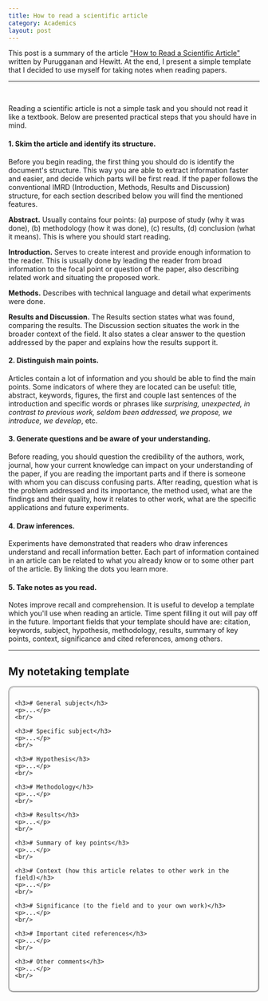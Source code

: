 ```yaml
---
title: How to read a scientific article
category: Academics
layout: post
---
```



This post is a summary of the article ["How to Read a Scientific Article"](http://www.owlnet.rice.edu/~cainproj/courses/HowToReadSciArticle.pdf) written by Purugganan and Hewitt. At the end, I present a simple template that I decided to use myself for taking notes when reading papers.

<hr/><br/>

Reading a scientific article is not a simple task and you should not read it like a textbook. Below are presented practical steps that you should have in mind.

#### 1. Skim the article and identify its structure.

Before you begin reading, the first thing you should do is identify the document's structure. This way you are able to extract information faster and easier, and decide which parts will be first read. If the paper follows the conventional IMRD (Introduction, Methods, Results and Discussion) structure, for each section described below you will find the mentioned features.

**Abstract.** Usually contains four points: (a) purpose of study (why it was done), (b) methodology (how it was done), (c) results, (d) conclusion (what it means). This is where you should start reading.
<!-- You should probably start reading by the abstract. -->

**Introduction.** Serves to create interest and provide enough information to the reader. This is usually done by leading the reader from broad information to the focal point or question of the paper, also describing related work and situating the proposed work.

**Methods.** Describes with technical language and detail what experiments were done.

**Results and Discussion.** The Results section states what was found, comparing the results. The Discussion section situates the work in the broader context of the field. It also states a clear answer to the question addressed by the paper and explains how the results support it.


#### 2. Distinguish main points.

Articles contain a lot of information and you should be able to find the main points. Some indicators of where they are located can be useful: title, abstract, keywords, figures, the first and couple last sentences of the introduction and specific words or phrases like *surprising, unexpected, in contrast to previous work, seldom been addressed, we propose, we introduce, we develop*, etc.



#### 3. Generate questions and be aware of your understanding.

Before reading, you should question the credibility of the authors, work, journal, how your current knowledge can impact on your understanding of the paper, if you are reading the important parts and if there is someone with whom you can discuss confusing parts. After reading, question what is the problem addressed and its importance, the method used, what are the findings and their quality, how it relates to other work, what are the specific applications and future experiments.



#### 4. Draw inferences.

Experiments have demonstrated that readers who draw inferences understand and recall information better. Each part of information contained in an article can be related to what you already know or to some other part of the article. By linking the dots you learn more.


#### 5. Take notes as you read.

Notes improve recall and comprehension. It is useful to develop a template which you'll use when reading an article. Time spent filling it out will pay off in the future. Important fields that your template should have are: citation, keywords, subject, hypothesis, methodology, results, summary of key points, context, significance and cited references, among others.


<hr/>

## My notetaking template


<div id="note-taking-template">

    <h3># General subject</h3>
    <p>...</p>
    <br/>

    <h3># Specific subject</h3>
    <p>...</p>
    <br/>

    <h3># Hypothesis</h3>
    <p>...</p>
    <br/>

    <h3># Methodology</h3>
    <p>...</p>
    <br/>

    <h3># Results</h3>
    <p>...</p>
    <br/>

    <h3># Summary of key points</h3>
    <p>...</p>
    <br/>

    <h3># Context (how this article relates to other work in the field)</h3>
    <p>...</p>
    <br/>

    <h3># Significance (to the field and to your own work)</h3>
    <p>...</p>
    <br/>

    <h3># Important cited references</h3>
    <p>...</p>
    <br/>

    <h3># Other comments</h3>
    <p>...</p>
    <br/>

</div>
<style>
    #note-taking-template {
        border-radius: 10px;
        border: 3px groove #ddd;
        padding: 10px;
    }
    #note-taking-template h3:first-of-type {
        margin-top: 0;
    }
</style>
